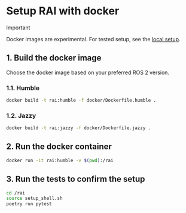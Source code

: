 # Setup RAI with docker

> [!IMPORTANT]
> Docker images are experimental. For tested setup, see the [local setup](../README.md#setup-local).

## 1. Build the docker image

Choose the docker image based on your preferred ROS 2 version.

### 1.1. Humble

```bash
docker build -t rai:humble -f docker/Dockerfile.humble .
```

### 1.2. Jazzy

```bash
docker build -t rai:jazzy -f docker/Dockerfile.jazzy .
```

## 2. Run the docker container

```bash
docker run -it rai:humble -v $(pwd):/rai
```

## 3. Run the tests to confirm the setup

```sh
cd /rai
source setup_shell.sh
poetry run pytest
```

